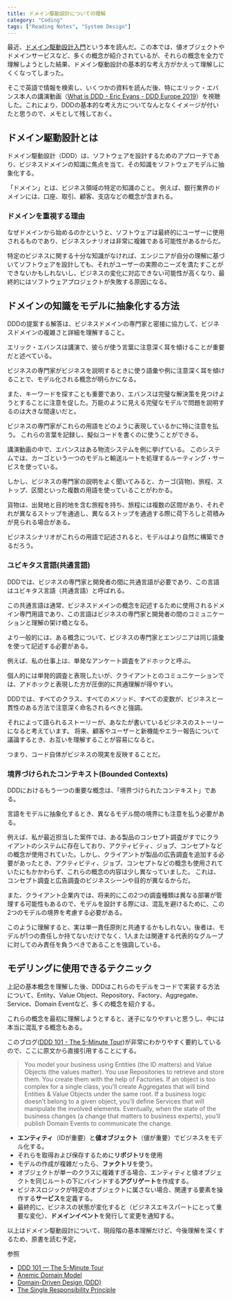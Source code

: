 ```yaml
---
title: ドメイン駆動設計についての理解
category: "Coding"
tags: ["Reading Notes", "System Design"]
---
```


最近、[ドメイン駆動設計入門](https://www.shoeisha.co.jp/book/detail/9784798150727)という本を読んだ。この本では、値オブジェクトやドメインサービスなど、多くの概念が紹介されているが、それらの概念を全力で理解しようとした結果、ドメイン駆動設計の基本的な考え方がかえって理解しにくくなってしまった。

そこで英語で情報を検索し、いくつかの資料を読んだ後、特にエリック・エバンス本人の講演動画（[What is DDD - Eric Evans - DDD Europe 2019](https://www.youtube.com/watch?v=pMuiVlnGqjk)）を視聴した。これにより、DDDの基本的な考え方についてなんとなくイメージが付いたと思うので、メモとして残しておく。

## ドメイン駆動設計とは

ドメイン駆動設計（DDD）は、ソフトウェアを設計するためのアプローチであり、ビジネスドメインの知識に焦点を当て、その知識をソフトウェアモデルに抽象化する。

「ドメイン」とは、ビジネス領域の特定の知識のこと。 例えば、銀行業界のドメインには、口座、取引、顧客、支店などの概念が含まれる。

### ドメインを重視する理由

なぜドメインから始めるのかというと、ソフトウェアは最終的にユーザーに使用されるものであり、ビジネスシナリオは非常に複雑である可能性があるからだ。 

特定のビジネスに関する十分な知識がなければ、エンジニアが自分の理解に基づいてソフトウェアを設計しても、それがユーザーの実際のニーズを満たすことができないかもしれないし、ビジネスの変化に対応できない可能性が高くなり、最終的にはソフトウェアプロジェクトが失敗する原因になる。

## ドメインの知識をモデルに抽象化する方法

DDDの提案する解答は、ビジネスドメインの専門家と密接に協力して、ビジネスドメインの複雑さと詳細を理解すること。

エリック・エバンスは講演で、彼らが使う言葉に注意深く耳を傾けることが重要だと述べている。

ビジネスの専門家がビジネスを説明するときに使う語彙や例に注意深く耳を傾けることで、モデル化される概念が明らかになる。

また、キーワードを探すことも重要であり、エバンスは完璧な解決策を見つけようとすることに注意を促した。万能のように見える完璧なモデルで問題を説明するのは大きな間違いだと。

ビジネスの専門家がこれらの用語をどのように表現しているかに特に注意を払う。 これらの言葉を記録し、擬似コードを書くのに使うことができる。

講演動画の中で、エバンスはある物流システムを例に挙げている。 このシステムでは、カーゴという一つのモデルと輸送ルートを処理するルーティング・サービスを使っている。

しかし、ビジネスの専門家の説明をよく聞いてみると、カーゴ(貨物)、旅程、ストップ、区間といった複数の用語を使っていることがわかる。

貨物は、出発地と目的地を含む旅程を持ち、旅程には複数の区間があり、それぞれが異なるストップを通過し、異なるストップを通過する際に荷下ろしと荷積みが見られる場合がある。 

ビジネスシナリオがこれらの用語で記述されると、モデルはより自然に構築できるだろう。

### ユビキタス言語(共通言語)

DDDでは、ビジネスの専門家と開発者の間に共通言語が必要であり、この言語はユビキタス言語（共通言語）と呼ばれる。

この共通言語は通常、ビジネスドメインの概念を記述するために使用されるドメイン専門用語であり、この言語はビジネスの専門家と開発者の間のコミュニケーションと理解の架け橋となる。

より一般的には、ある概念について、ビジネスの専門家とエンジニアは同じ語彙を使って記述する必要がある。

例えば、私の仕事上は、単発なアンケート調査をアドホックと呼ぶ。 

個人的には単発的調査と表現したいが、クライアントとのコミュニケーションでは、アドホックと表現した方が圧倒的に共通理解が得やすい。

DDDでは、すべてのクラス、すべてのメソッド、すべての変数が、ビジネスと一貫性のある方法で注意深く命名されるべきと強調。

それによって語られるストーリーが、あなたが書いているビジネスのストーリーになると考えています。 将来、顧客やユーザーと新機能やエラー報告について議論するとき、お互いを理解することが容易になると。

つまり、コード自体がビジネスの現実を反映することだ。


### 境界づけられたコンテキスト(Bounded Contexts)

DDDにおけるもう一つの重要な概念は、「境界づけられたコンテキスト」である。

言語をモデルに抽象化するとき、異なるモデル間の境界にも注意を払う必要がある。

例えば、私が最近担当した案件では、ある製品のコンセプト調査がすでにクライアントのシステムに存在しており、アクティビティ、ジョブ、コンセプトなどの概念が使用されていた。しかし、クライアントが製品の広告調査を追加する必要があったとき、アクティビティ、ジョブ、コンセプトなどの概念も使用されていたにもかかわらず、これらの概念の内容は少し異なっていました。 これは、コンセプト調査と広告調査のビジネスシーンや目的が異なるからだ。

また、クライアント企業内では、将来的にこの2つの調査種類は異なる部署が管理する可能性もあるので、モデルを設計する際には、混乱を避けるために、この2つのモデルの境界を考慮する必要がある。

このように理解すると、実は単一責任原則と共通するかもしれない。後者は、モデルが1つの責任しか持てないだけでなく、1人または関連する代表的なグループに対してのみ責任を負うべきであることを強調している。

## モデリングに使用できるテクニック

上記の基本概念を理解した後、DDDはこれらのモデルをコードで実装する方法について、Entity、Value Object、Repository、Factory、Aggregate、Service、Domain Eventなど、多くの概念を紹介する。

これらの概念を最初に理解しようとすると、迷子になりやすいと思うし、中には本当に混乱する概念もある。

このブログ([DDD 101 - The 5-Minute Tour](https://medium.com/the-coding-matrix/ddd-101-the-5-minute-tour-7a3037cf53b8))が非常にわかりやすく要約しているので、ここに原文から直接引用することにする。

> You model your business using Entities (the ID matters) and Value Objects (the values matter). You use Repositories to retrieve and store them. You create them with the help of Factories. If an object is too complex for a single class, you’ll create Aggregates that will bind Entities & Value Objects under the same root. If a business logic doesn’t belong to a given object, you’ll define Services that will manipulate the involved elements. Eventually, when the state of the business changes (a change that matters to business experts), you’ll publish Domain Events to communicate the change.

- **エンティティ**（IDが重要）と**値オブジェクト**（値が重要）でビジネスをモデル化する。
- それらを取得および保存するために**リポジトリ**を使用
- モデルの作成が複雑だったら、**ファクトリ**を使う。
- オブジェクトが単一のクラスに複雑すぎる場合、エンティティと値オブジェクトを同じルートの下にバインドする**アグリゲート**を作成する。
- ビジネスロジックが特定のオブジェクトに属さない場合、関連する要素を操作する**サービス**を定義する。
- 最終的に、ビジネスの状態が変化すると（ビジネスエキスパートにとって重要な変化）、**ドメインイベント**を発行して変更を通知する。


以上はドメイン駆動設計について、現段階の基本理解だけど、今後理解を深くするため、原書を読む予定。

参照
- [DDD 101 — The 5-Minute Tour](https://medium.com/the-coding-matrix/ddd-101-the-5-minute-tour-7a3037cf53b8)
- [Anemic Domain Model](https://www.martinfowler.com/bliki/AnemicDomainModel.html)
- [Domain-Driven Design (DDD)](https://www.geeksforgeeks.org/domain-driven-design-ddd/)
- [The Single Responsibility Principle](https://blog.cleancoder.com/uncle-bob/2014/05/08/SingleReponsibilityPrinciple.html)